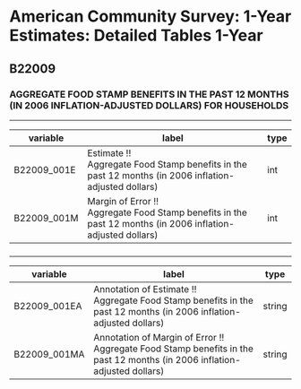 # American Community Survey: 1-Year Estimates: Detailed Tables 1-Year

## B22009

### AGGREGATE FOOD STAMP BENEFITS IN THE PAST 12 MONTHS (IN 2006 INFLATION-ADJUSTED DOLLARS) FOR HOUSEHOLDS

___

| variable | label | type |
| ----- | ----- | ----- |
| B22009_001E | Estimate !!<br>Aggregate Food Stamp benefits in the past 12 months (in 2006 inflation-adjusted dollars) | int |
| B22009_001M | Margin of Error !!<br>Aggregate Food Stamp benefits in the past 12 months (in 2006 inflation-adjusted dollars) | int |
### 

___

| variable | label | type |
| ----- | ----- | ----- |
| B22009_001EA | Annotation of Estimate !!<br>Aggregate Food Stamp benefits in the past 12 months (in 2006 inflation-adjusted dollars) | string |
| B22009_001MA | Annotation of Margin of Error !!<br>Aggregate Food Stamp benefits in the past 12 months (in 2006 inflation-adjusted dollars) | string |

